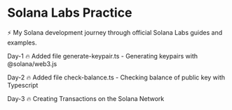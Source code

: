 # Solana Labs Practice
⚡ My Solana development journey through official Solana Labs guides and examples.

Day-1 🔥 Added file generate-keypair.ts - Generating keypairs with @solana/web3.js

Day-2 🔥 Added file check-balance.ts - Checking balance of public key with Typescript

Day-3 🔥 Creating Transactions on the Solana Network
